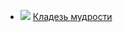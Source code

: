 * ![](/books/prose_classic/Кир%20Булычев/Кладезь%20мудрости.jpg) [Кладезь мудрости](/books/prose_classic/Кир%20Булычев/Кладезь%20мудрости)